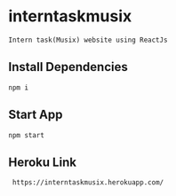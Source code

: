 # interntaskmusix
    Intern task(Musix) website using ReactJs

## Install Dependencies
    npm i
## Start App
    npm start
## Heroku Link
     https://interntaskmusix.herokuapp.com/
